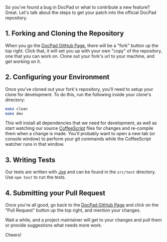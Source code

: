So you've found a bug in DocPad or what to contribute a new feature? Great. Let's talk about the steps to get your patch into the official DocPad repository.


## 1. Forking and Cloning the Repository
When you go the [DocPad GitHub Page](https://github.com/bevry/docpad), there will be a "fork" button up the top right. Click that, it will set you up with your own "copy" of the repository, one that you can work on. Clone out your fork's url to your machine, and get working on it.


## 2. Configuring your Environment
Once you've cloned out your fork's repository, you'll need to setup your clone for development. To do this, run the following inside your clone's directory:

``` bash
make clean
make dev
```

This will install all dependencies that we need for development, as well as start watching our source [CoffeeScript](http://coffeescript.org/) files for changes and re-compile them when a change is made. You'll probably want to open a new tab (or console window) to perform your git commands while the CoffeeScript watcher runs in that window.


## 3. Writing Tests
Our tests are written with [Joe](https://github.com/bevry/joe/) and can be found in the `src/test` directory. Use `npm test` to run the tests.


## 4. Submitting your Pull Request
Once you're all good, go back to the [DocPad GitHub Page](https://github.com/bevry/docpad) and click on the "Pull Request" button up the top right, and mention your changes.

Wait a while, and a project maintainer will get to your changes and pull them or provide suggestions what needs more work.

Cheers!